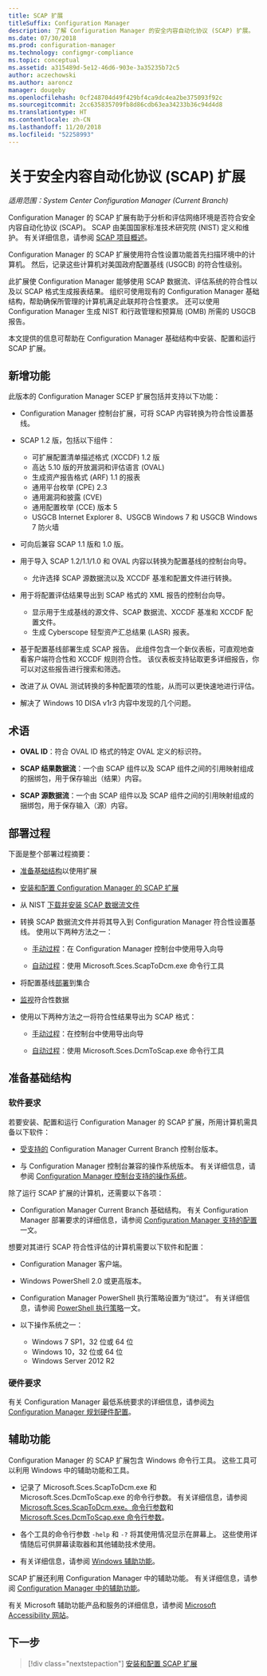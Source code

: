 ```yaml
---
title: SCAP 扩展
titleSuffix: Configuration Manager
description: 了解 Configuration Manager 的安全内容自动化协议 (SCAP) 扩展。
ms.date: 07/30/2018
ms.prod: configuration-manager
ms.technology: configmgr-compliance
ms.topic: conceptual
ms.assetid: a315489d-5e12-46d6-903e-3a35235b72c5
author: aczechowski
ms.author: aaroncz
manager: dougeby
ms.openlocfilehash: 0cf248704d49f429bf4ca9dc4ea2be375093f92c
ms.sourcegitcommit: 2cc635835709fb8d86cdb63ea34233b36c94d4d8
ms.translationtype: HT
ms.contentlocale: zh-CN
ms.lasthandoff: 11/20/2018
ms.locfileid: "52258993"
---
```

# <a name="about-the-security-content-automation-protocol-scap-extensions"></a>关于安全内容自动化协议 (SCAP) 扩展

*适用范围：System Center Configuration Manager (Current Branch)*

Configuration Manager 的 SCAP 扩展有助于分析和评估网络环境是否符合安全内容自动化协议 (SCAP)。 SCAP 由美国国家标准技术研究院 (NIST) 定义和维护。 有关详细信息，请参阅 [SCAP 项目概述](https://csrc.nist.gov/projects/security-content-automation-protocol)。

Configuration Manager 的 SCAP 扩展使用符合性设置功能首先扫描环境中的计算机。 然后，记录这些计算机对美国政府配置基线 (USGCB) 的符合性级别。

此扩展使 Configuration Manager 能够使用 SCAP 数据流、评估系统的符合性以及以 SCAP 格式生成报表结果。 组织可使用现有的 Configuration Manager 基础结构，帮助确保所管理的计算机满足此联邦符合性要求。 还可以使用 Configuration Manager 生成 NIST 和行政管理和预算局 (OMB) 所需的 USGCB 报告。

本文提供的信息可帮助在 Configuration Manager 基础结构中安装、配置和运行 SCAP 扩展。



## <a name="whats-new"></a>新增功能

此版本的 Configuration Manager SCEP 扩展包括并支持以下功能：  

- Configuration Manager 控制台扩展，可将 SCAP 内容转换为符合性设置基线。  

- SCAP 1.2 版，包括以下组件：  

  - 可扩展配置清单描述格式 (XCCDF) 1.2 版
  - 高达 5.10 版的开放漏洞和评估语言 (OVAL)
  - 生成资产报告格式 (ARF) 1.1 的报表
  - 通用平台枚举 (CPE) 2.3
  - 通用漏洞和披露 (CVE)
  - 通用配置枚举 (CCE) 版本 5
  - USGCB Internet Explorer 8、USGCB Windows 7 和 USGCB Windows 7 防火墙  

- 可向后兼容 SCAP 1.1 版和 1.0 版。  

- 用于导入 SCAP 1.2/1.1/1.0 和 OVAL 内容以转换为配置基线的控制台向导。  

  - 允许选择 SCAP 源数据流以及 XCCDF 基准和配置文件进行转换。

- 用于将配置评估结果导出到 SCAP 格式的 XML 报告的控制台向导。  

  - 显示用于生成基线的源文件、SCAP 数据流、XCCDF 基准和 XCCDF 配置文件。
  - 生成 Cyberscope 轻型资产汇总结果 (LASR) 报表。  

- 基于配置基线部署生成 SCAP 报告。 此组件包含一个新仪表板，可直观地查看客户端符合性和 XCCDF 规则符合性。 该仪表板支持钻取更多详细报告，你可以对这些报告进行搜索和筛选。  

- 改进了从 OVAL 测试转换的多种配置项的性能，从而可以更快速地进行评估。  

- 解决了 Windows 10 DISA v1r3 内容中发现的几个问题。  



## <a name="terms"></a>术语

- **OVAL ID**：符合 OVAL ID 格式的特定 OVAL 定义的标识符。  

- **SCAP 结果数据流**：一个由 SCAP 组件以及 SCAP 组件之间的引用映射组成的捆绑包，用于保存输出（结果）内容。  

- **SCAP 源数据流**：一个由 SCAP 组件以及 SCAP 组件之间的引用映射组成的捆绑包，用于保存输入（源）内容。



## <a name="deployment-process"></a>部署过程

下面是整个部署过程摘要：  

- [准备基础结构](#bkmk_prepare)以使用扩展  

- [安装和配置 Configuration Manager 的 SCAP 扩展](/sccm/compliance/plan-design/scap/install-configure-scap#bkmk_install)  

- 从 NIST [下载并安装 SCAP 数据流文件](/sccm/compliance/plan-design/scap/install-configure-scap#bkmk_scap-data-stream-files)  

- 转换 SCAP 数据流文件并将其导入到 Configuration Manager 符合性设置基线。 使用以下两种方法之一：   

    - [手动过程](/sccm/compliance/plan-design/scap/install-configure-scap#bkmk_convert-and-import)：在 Configuration Manager 控制台中使用导入向导  

    - [自动过程](/sccm/compliance/plan-design/scap/install-configure-scap#bkmk_auto-convert-and-import)：使用 Microsoft.Sces.ScapToDcm.exe 命令行工具  

- 将配置基线[部署](/sccm/compliance/plan-design/scap/deploy-monitor-export#bkmk_deploy)到集合  

- [监视](/sccm/compliance/plan-design/scap/deploy-monitor-export#bkmk_monitor)符合性数据  

- 使用以下两种方法之一将符合性结果导出为 SCAP 格式：  

    - [手动过程](/sccm/compliance/plan-design/scap/deploy-monitor-export#bkmk_export)：在控制台中使用导出向导  

    - [自动过程](/sccm/compliance/plan-design/scap/deploy-monitor-export#bkmk_auto-export)：使用 Microsoft.Sces.DcmToScap.exe 命令行工具  



## <a name="bkmk_prepare"></a>准备基础结构

### <a name="software-requirements"></a>软件要求

若要安装、配置和运行 Configuration Manager 的 SCAP 扩展，所用计算机需具备以下软件：

- [受支持的](/sccm/core/servers/manage/current-branch-versions-supported) Configuration Manager Current Branch 控制台版本。  

- 与 Configuration Manager 控制台兼容的操作系统版本。 有关详细信息，请参阅 [Configuration Manager 控制台支持的操作系统](/sccm/core/plan-design/configs/supported-operating-systems-consoles)。  

除了运行 SCAP 扩展的计算机，还需要以下各项：

- Configuration Manager Current Branch 基础结构。 有关 Configuration Manager 部署要求的详细信息，请参阅 [Configuration Manager 支持的配置](/sccm/core/plan-design/configs/supported-configurations)一文。  

想要对其进行 SCAP 符合性评估的计算机需要以下软件和配置：

- Configuration Manager 客户端。  

- Windows PowerShell 2.0 或更高版本。  

- Configuration Manager PowerShell 执行策略设置为“绕过”。 有关详细信息，请参阅 [PowerShell 执行策略](/sccm/core/clients/deploy/about-client-settings#computer-agent)一文。  

- 以下操作系统之一：  
  - Windows 7 SP1，32 位或 64 位
  - Windows 10，32 位或 64 位
  - Windows Server 2012 R2

### <a name="hardware-requirements"></a>硬件要求

有关 Configuration Manager 最低系统要求的详细信息，请参阅[为 Configuration Manager 规划硬件配置](/sccm/core/plan-design/configs/recommended-hardware)。



## <a name="accessibility-features"></a>辅助功能

Configuration Manager 的 SCAP 扩展包含 Windows 命令行工具。 这些工具可以利用 Windows 中的辅助功能和工具。

- 记录了 Microsoft.Sces.ScapToDcm.exe 和 Microsoft.Sces.DcmToScap.exe 的命令行参数。 有关详细信息，请参阅 [Microsoft.Sces.ScapToDcm.exe。命令行参数](/sccm/compliance/plan-design/scap/install-configure-scap#microsoftscesscaptodcmexe-command-line-parameters)和 [Microsoft.Sces.DcmToScap.exe 命令行参数](/sccm/compliance/plan-design/scap/import-scap-compliance-settings#microsoftscesdcmtoscapexe-command-line-parameters)。  

- 各个工具的命令行参数 `-help` 和 `-?` 将其使用情况显示在屏幕上。 这些使用详情随后可供屏幕读取器和其他辅助技术使用。  

- 有关详细信息，请参阅 [Windows 辅助功能](http://windows.microsoft.com/windows/help/accessibility)。

SCAP 扩展还利用 Configuration Manager 中的辅助功能。 有关详细信息，请参阅 [Configuration Manager 中的辅助功能](/sccm/core/understand/accessibility-features)。

有关 Microsoft 辅助功能产品和服务的详细信息，请参阅 [Microsoft Accessibility 网站](http://go.microsoft.com/fwlink/p/?LinkId=9212)。



## <a name="next-step"></a>下一步
> [!div class="nextstepaction"]
> [安装和配置 SCAP 扩展](/sccm/compliance/plan-design/scap/install-configure-scap)
